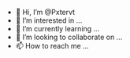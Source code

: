 - 👋 Hi, I’m @Pxtervt
- 👀 I’m interested in ...
- 🌱 I’m currently learning ...
- 💞️ I’m looking to collaborate on ...
- 📫 How to reach me ...

<!---
Pxtervt/Pxtervt is a ✨ special ✨ repository because its `README.md` (this file) appears on your GitHub profile.
You can click the Preview link to take a look at your changes.
--->
